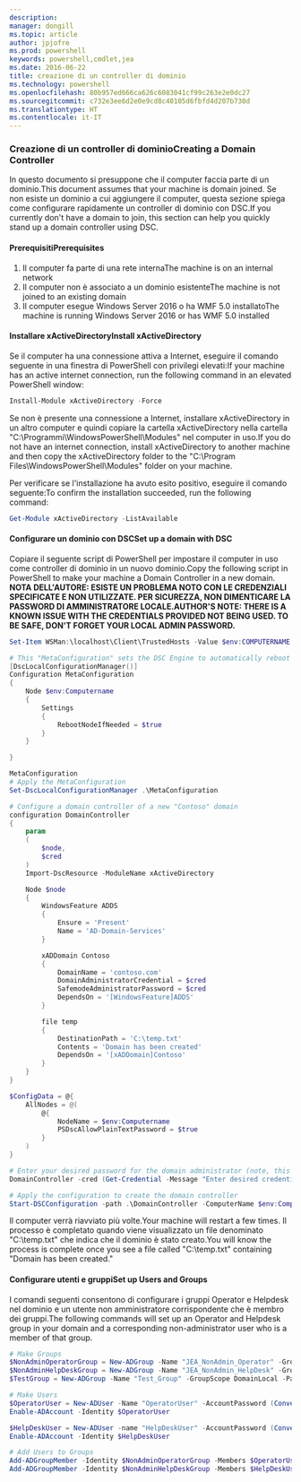 ```yaml
---
description: 
manager: dongill
ms.topic: article
author: jpjofre
ms.prod: powershell
keywords: powershell,cmdlet,jea
ms.date: 2016-06-22
title: creazione di un controller di dominio
ms.technology: powershell
ms.openlocfilehash: 80b957ed666ca626c6083041cf99c263e2e0dc27
ms.sourcegitcommit: c732e3ee6d2e0e9cd8c40105d6fbfd4d207b730d
ms.translationtype: HT
ms.contentlocale: it-IT
---
```

### <a name="creating-a-domain-controller"></a><span data-ttu-id="8a9f9-103">Creazione di un controller di dominio</span><span class="sxs-lookup"><span data-stu-id="8a9f9-103">Creating a Domain Controller</span></span>

<span data-ttu-id="8a9f9-104">In questo documento si presuppone che il computer faccia parte di un dominio.</span><span class="sxs-lookup"><span data-stu-id="8a9f9-104">This document assumes that your machine is domain joined.</span></span>
<span data-ttu-id="8a9f9-105">Se non esiste un dominio a cui aggiungere il computer, questa sezione spiega come configurare rapidamente un controller di dominio con DSC.</span><span class="sxs-lookup"><span data-stu-id="8a9f9-105">If you currently don't have a domain to join, this section can help you quickly stand up a domain controller using DSC.</span></span>

#### <a name="prerequisites"></a><span data-ttu-id="8a9f9-106">Prerequisiti</span><span class="sxs-lookup"><span data-stu-id="8a9f9-106">Prerequisites</span></span>

1.  <span data-ttu-id="8a9f9-107">Il computer fa parte di una rete interna</span><span class="sxs-lookup"><span data-stu-id="8a9f9-107">The machine is on an internal network</span></span>
2.  <span data-ttu-id="8a9f9-108">Il computer non è associato a un dominio esistente</span><span class="sxs-lookup"><span data-stu-id="8a9f9-108">The machine is not joined to an existing domain</span></span>
3.  <span data-ttu-id="8a9f9-109">Il computer esegue Windows Server 2016 o ha WMF 5.0 installato</span><span class="sxs-lookup"><span data-stu-id="8a9f9-109">The machine is running Windows Server 2016 or has WMF 5.0 installed</span></span>

#### <a name="install-xactivedirectory"></a><span data-ttu-id="8a9f9-110">Installare xActiveDirectory</span><span class="sxs-lookup"><span data-stu-id="8a9f9-110">Install xActiveDirectory</span></span>
<span data-ttu-id="8a9f9-111">Se il computer ha una connessione attiva a Internet, eseguire il comando seguente in una finestra di PowerShell con privilegi elevati:</span><span class="sxs-lookup"><span data-stu-id="8a9f9-111">If your machine has an active internet connection, run the following command in an elevated PowerShell window:</span></span>
```PowerShell
Install-Module xActiveDirectory -Force
```
<span data-ttu-id="8a9f9-112">Se non è presente una connessione a Internet, installare xActiveDirectory in un altro computer e quindi copiare la cartella xActiveDirectory nella cartella "C:\Programmi\WindowsPowerShell\Modules" nel computer in uso.</span><span class="sxs-lookup"><span data-stu-id="8a9f9-112">If you do not have an internet connection, install xActiveDirectory to another machine and then copy the xActiveDirectory folder to the "C:\Program Files\WindowsPowerShell\Modules" folder on your machine.</span></span>

<span data-ttu-id="8a9f9-113">Per verificare se l'installazione ha avuto esito positivo, eseguire il comando seguente:</span><span class="sxs-lookup"><span data-stu-id="8a9f9-113">To confirm the installation succeeded, run the following command:</span></span>
```PowerShell
Get-Module xActiveDirectory -ListAvailable
```

#### <a name="set-up-a-domain-with-dsc"></a><span data-ttu-id="8a9f9-114">Configurare un dominio con DSC</span><span class="sxs-lookup"><span data-stu-id="8a9f9-114">Set up a domain with DSC</span></span>
<span data-ttu-id="8a9f9-115">Copiare il seguente script di PowerShell per impostare il computer in uso come controller di dominio in un nuovo dominio.</span><span class="sxs-lookup"><span data-stu-id="8a9f9-115">Copy the following script in PowerShell to make your machine a Domain Controller in a new domain.</span></span>
<span data-ttu-id="8a9f9-116">**NOTA DELL'AUTORE: ESISTE UN PROBLEMA NOTO CON LE CREDENZIALI SPECIFICATE E NON UTILIZZATE.  PER SICUREZZA, NON DIMENTICARE LA PASSWORD DI AMMINISTRATORE LOCALE.**</span><span class="sxs-lookup"><span data-stu-id="8a9f9-116">**AUTHOR'S NOTE: THERE IS A KNOWN ISSUE WITH THE CREDENTIALS PROVIDED NOT BEING USED.  TO BE SAFE, DON'T FORGET YOUR LOCAL ADMIN PASSWORD.**</span></span>

```PowerShell
Set-Item WSMan:\localhost\Client\TrustedHosts -Value $env:COMPUTERNAME -Force

# This "MetaConfiguration" sets the DSC Engine to automatically reboot if required
[DscLocalConfigurationManager()]
Configuration MetaConfiguration
{
    Node $env:Computername
    {
        Settings
        {
            RebootNodeIfNeeded = $true
        }
    }

}

MetaConfiguration
# Apply the MetaConfiguration
Set-DscLocalConfigurationManager .\MetaConfiguration

# Configure a domain controller of a new "Contoso" domain
configuration DomainController
{
    param
    (
        $node,
        $cred
    )
    Import-DscResource -ModuleName xActiveDirectory

    Node $node
    {
        WindowsFeature ADDS
        {
            Ensure = 'Present'
            Name = 'AD-Domain-Services'
        }

        xADDomain Contoso
        {
            DomainName = 'contoso.com'
            DomainAdministratorCredential = $cred
            SafemodeAdministratorPassword = $cred
            DependsOn = '[WindowsFeature]ADDS'
        }

        file temp
        {
            DestinationPath = 'C:\temp.txt'
            Contents = 'Domain has been created'
            DependsOn = '[xADDomain]Contoso'
        }
    }
}

$ConfigData = @{
    AllNodes = @(
        @{
            NodeName = $env:Computername
            PSDscAllowPlainTextPassword = $true
        }
    )
}

# Enter your desired password for the domain administrator (note, this will be stored as plain text)
DomainController -cred (Get-Credential -Message "Enter desired credential for domain administrator") -node $env:Computername -configurationData $ConfigData

# Apply the configuration to create the domain controller
Start-DSCConfiguration -path .\DomainController -ComputerName $env:Computername -Wait -Force -Verbose
```
<span data-ttu-id="8a9f9-117">Il computer verrà riavviato più volte.</span><span class="sxs-lookup"><span data-stu-id="8a9f9-117">Your machine will restart a few times.</span></span>
<span data-ttu-id="8a9f9-118">Il processo è completato quando viene visualizzato un file denominato "C:\temp.txt" che indica che il dominio è stato creato.</span><span class="sxs-lookup"><span data-stu-id="8a9f9-118">You will know the process is complete once you see a file called "C:\temp.txt" containing "Domain has been created."</span></span>

#### <a name="set-up-users-and-groups"></a><span data-ttu-id="8a9f9-119">Configurare utenti e gruppi</span><span class="sxs-lookup"><span data-stu-id="8a9f9-119">Set up Users and Groups</span></span>
<span data-ttu-id="8a9f9-120">I comandi seguenti consentono di configurare i gruppi Operator e Helpdesk nel dominio e un utente non amministratore corrispondente che è membro dei gruppi.</span><span class="sxs-lookup"><span data-stu-id="8a9f9-120">The following commands will set up an Operator and Helpdesk group in your domain and a corresponding non-administrator user who is a member of that group.</span></span>
```PowerShell
# Make Groups
$NonAdminOperatorGroup = New-ADGroup -Name "JEA_NonAdmin_Operator" -GroupScope DomainLocal -PassThru
$NonAdminHelpDeskGroup = New-ADGroup -Name "JEA_NonAdmin_HelpDesk" -GroupScope DomainLocal -PassThru
$TestGroup = New-ADGroup -Name "Test_Group" -GroupScope DomainLocal -PassThru

# Make Users
$OperatorUser = New-ADUser -Name "OperatorUser" -AccountPassword (ConvertTo-SecureString 'pa$$w0rd' -AsPlainText -Force) -PassThru
Enable-ADAccount -Identity $OperatorUser

$HelpDeskUser = New-ADUser -name "HelpDeskUser" -AccountPassword (ConvertTo-SecureString 'pa$$w0rd' -AsPlainText -Force) -PassThru
Enable-ADAccount -Identity $HelpDeskUser

# Add Users to Groups
Add-ADGroupMember -Identity $NonAdminOperatorGroup -Members $OperatorUser
Add-ADGroupMember -Identity $NonAdminHelpDeskGroup -Members $HelpDeskUser
```

